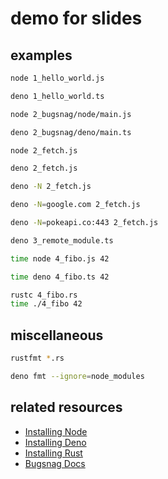 # demo for slides

## examples

```bash
node 1_hello_world.js
```

```bash
deno 1_hello_world.ts
```

```bash
node 2_bugsnag/node/main.js
```

```bash
deno 2_bugsnag/deno/main.ts
```

```bash
node 2_fetch.js
```

```bash
deno 2_fetch.js
```

```bash
deno -N 2_fetch.js
```

```bash
deno -N=google.com 2_fetch.js
```

```bash
deno -N=pokeapi.co:443 2_fetch.js
```

```bash
deno 3_remote_module.ts
```

```bash
time node 4_fibo.js 42
```

```bash
time deno 4_fibo.ts 42
```

```bash
rustc 4_fibo.rs
time ./4_fibo 42
```

## miscellaneous

```bash
rustfmt *.rs
```

```bash
deno fmt --ignore=node_modules
```

## related resources

- [Installing Node](https://nodejs.org/en/download)
- [Installing Deno](https://docs.deno.com/runtime/getting_started/installation/)
- [Installing Rust](https://www.rust-lang.org/tools/install)
- [Bugsnag Docs](https://docs.bugsnag.com/platforms/javascript/)
